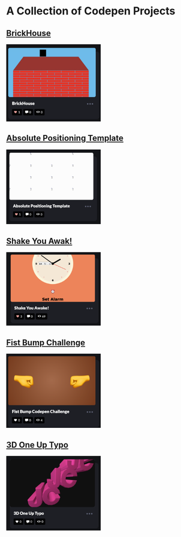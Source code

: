 # A Collection of Codepen Projects 

## [BrickHouse](https://codepen.io/mathcodes/pen/BaxMbNx)

<img src="https://raw.githubusercontent.com/mathcodes/Codepen/main/images/BrickHouse.png" width="50%">

## [Absolute Positioning Template](https://codepen.io/mathcodes/pen/GRdejNz)

<img src="https://raw.githubusercontent.com/mathcodes/Codepen/main/images/AbsoluteTemplate.png" width="50%">

## [Shake You Awak!](https://codepen.io/mathcodes/pen/ZErBOzO)

<img src="https://raw.githubusercontent.com/mathcodes/Codepen/main/images/ShakeAwake.png" width="50%">

## [Fist Bump Challenge](https://codepen.io/mathcodes/pen/rNJeOjq)

<img src="https://raw.githubusercontent.com/mathcodes/Codepen/main/images/FistBump.png" width="50%">

## [3D One Up Typo](https://codepen.io/mathcodes/pen/poproER)

<img src="https://raw.githubusercontent.com/mathcodes/Codepen/main/images/3DOneUpTypo.png" width="50%">